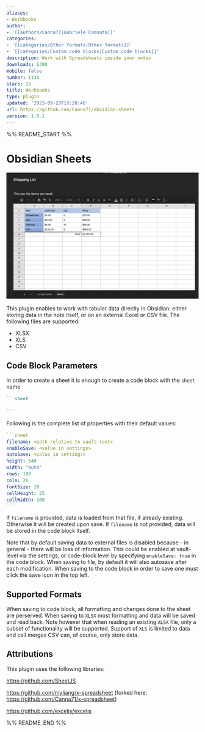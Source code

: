 ```yaml
---
aliases:
- Workbooks
author:
- '[[authors/Canna71|Gabriele Cannata]]'
categories:
- '[[categories/Other formats|Other formats]]'
- '[[categories/Custom code blocks|Custom code blocks]]'
description: Work with Spreadsheets inside your notes
downloads: 6390
mobile: false
number: 1133
stars: 25
title: Workbooks
type: plugin
updated: '2023-09-23T13:20:46'
url: https://github.com/Canna71/obsidian-sheets
version: 1.0.1
---
```


%% README_START %%

# Obsidian Sheets

![](https://raw.githubusercontent.com/Canna71/obsidian-sheets/HEAD/docs/screen01.png)

This plugin enables to work with tabular data directly in Obsidian: either storing data in the note itself, or on an external Excel or CSV file.
The following files are supported:
- XLSX
- XLS
- CSV


## Code Block Parameters

In order to create a sheet it is enough to create a code block with the `sheet` name

~~~markdown
```sheet

```
~~~

Following is the complete list of properties with their default values:

~~~YAML
```sheet
filename: <path relative to vault root>
enableSave: <value in settings>
autoSave: <value in settings>
height: 540
width: "auto"
rows: 100
cols: 26
fontSize: 10
cellHeight: 25
cellWidth: 100
```
~~~


If `filename` is provided, data is loaded from that file, if already existing. Otherwise it will be created upon save.
If `filename` is not provided, data will be stored in the code block itself.

Note that by default saving data to external files is disabled because - in general - there will be loss of information. This could be enabled at vault-level via the settings, or code-block level by specifying `enableSave: true` in the code block.
When saving to file, by default it will also autosave after each modification. When saving to the code block in order to save one must click the save icon in the top left.

## Supported Formats

When saving to code block, all formatting and changes done to the sheet are perserved.
When saving to `XLSX` most formatting and data will be saved and read back. Note however that when reading an existing `XLSX` file, only a subset of functionality will be supported. 
Support of `XLS` is limited to data and cell merges
CSV can, of course, only store data.


## Attributions

This plugin uses the following libraries:

https://github.com/SheetJS

https://github.com/myliang/x-spreadsheet (forked here: https://github.com/Canna71/x-spreadsheet)

https://github.com/exceljs/exceljs


%% README_END %%